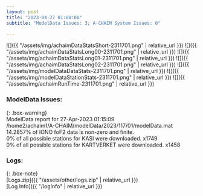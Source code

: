 ```yaml
---
layout: post
title: "2023-04-27 01:00:00"
subtitle: "ModelData Issues: 3; A-CHAIM System Issues: 0"

---
```


![]({{ "/assets/img/achaimDataStatsShort-2311701.png" | relative_url }})
![]({{ "/assets/img/achaimDataStatsLong00-2311701.png" | relative_url }})
![]({{ "/assets/img/achaimDataStatsLong01-2311701.png" | relative_url }})
![]({{ "/assets/img/achaimDataStatsLong02-2311701.png" | relative_url }})
![]({{ "/assets/img/modelDataDataStats-2311701.png" | relative_url }})
![]({{ "/assets/img/modelDataStationStats-2311701.png" | relative_url }})
![]({{ "/assets/img/achaimRunTime-2311701.png" | relative_url }})


### ModelData Issues:  
  
{: .box-warning}  
 ModelData report for 27-Apr-2023 01:15:09   
 /home2/achaim1/A-CHAIM/modelData/2023/117/01/modelData.mat   
 14.2857% of IONO foF2 data is non-zero and finite.   
 0% of all possible stations for KASI were downloaded. x1749   
 0% of all possible stations for KARTVERKET were downloaded. x1458   
  


### Logs:  
  
{: .box-note}  
[Logs.zip]({{ "/assets/other/logs.zip" | relative_url }})  
[Log Info]({{ "/logInfo" | relative_url }})  
